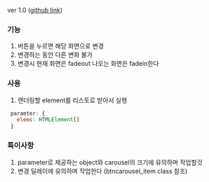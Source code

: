 ver 1.0 ([github link](https://github.com/Komponent1/Komponent/ree/master/Vanilla/app/srcs/components/buttoncarousel))

### 기능
1. 버튼을 누르면 해당 화면으로 변경
2. 변경하는 동안 다른 변화 불가
3. 변경시 현재 화면은 fadeout 나오는 화면은 fadein한다

### 사용
1. 랜더링할 element를 리스토로 받아서 실행

~~~javascript
 paramter: {
   elems: HTMLElement[]
 }
~~~

### 특이사항
1. parameter로 제공하는 object와 carousel의 크기에 유의하며 작업할것
2. 변경 딜레이에 유의하며 작업한다 (btncarousel_item class 참조)
